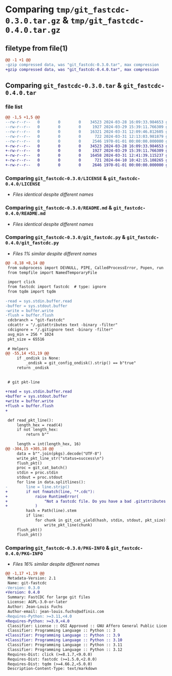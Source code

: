 # Comparing `tmp/git_fastcdc-0.3.0.tar.gz` & `tmp/git_fastcdc-0.4.0.tar.gz`

## filetype from file(1)

```diff
@@ -1 +1 @@
-gzip compressed data, was "git_fastcdc-0.3.0.tar", max compression
+gzip compressed data, was "git_fastcdc-0.4.0.tar", max compression
```

## Comparing `git_fastcdc-0.3.0.tar` & `git_fastcdc-0.4.0.tar`

### file list

```diff
@@ -1,5 +1,5 @@
--rw-r--r--   0        0        0    34523 2024-03-28 16:09:33.984653 git_fastcdc-0.3.0/LICENSE
--rw-r--r--   0        0        0     1927 2024-03-29 15:39:11.766309 git_fastcdc-0.3.0/README.md
--rw-r--r--   0        0        0    16321 2024-03-31 12:09:46.812605 git_fastcdc-0.3.0/git_fastcdc.py
--rw-r--r--   0        0        0      722 2024-03-31 12:13:03.981879 git_fastcdc-0.3.0/pyproject.toml
--rw-r--r--   0        0        0     2546 1970-01-01 00:00:00.000000 git_fastcdc-0.3.0/PKG-INFO
+-rw-r--r--   0        0        0    34523 2024-03-28 16:09:33.984653 git_fastcdc-0.4.0/LICENSE
+-rw-r--r--   0        0        0     1927 2024-03-29 15:39:11.766309 git_fastcdc-0.4.0/README.md
+-rw-r--r--   0        0        0    16458 2024-03-31 12:41:39.115237 git_fastcdc-0.4.0/git_fastcdc.py
+-rw-r--r--   0        0        0      721 2024-04-10 10:42:15.108265 git_fastcdc-0.4.0/pyproject.toml
+-rw-r--r--   0        0        0     2646 1970-01-01 00:00:00.000000 git_fastcdc-0.4.0/PKG-INFO
```

### Comparing `git_fastcdc-0.3.0/LICENSE` & `git_fastcdc-0.4.0/LICENSE`

 * *Files identical despite different names*

### Comparing `git_fastcdc-0.3.0/README.md` & `git_fastcdc-0.4.0/README.md`

 * *Files identical despite different names*

### Comparing `git_fastcdc-0.3.0/git_fastcdc.py` & `git_fastcdc-0.4.0/git_fastcdc.py`

 * *Files 1% similar despite different names*

```diff
@@ -8,18 +8,14 @@
 from subprocess import DEVNULL, PIPE, CalledProcessError, Popen, run
 from tempfile import NamedTemporaryFile
 
 import click
 from fastcdc import fastcdc  # type: ignore
 from tqdm import tqdm
 
-read = sys.stdin.buffer.read
-buffer = sys.stdout.buffer
-write = buffer.write
-flush = buffer.flush
 cdcbranch = "git-fastcdc"
 cdcattr = "/.gitattributes text -binary -filter"
 cdcignore = "/.gitignore text -binary -filter"
 avg_min = 256 * 1024
 pkt_size = 65516
 
 # Helpers
@@ -55,14 +51,19 @@
     if _ondisk is None:
         _ondisk = git_config_ondisk().strip() == b"true"
     return _ondisk
 
 
 # git pkt-line
 
+read = sys.stdin.buffer.read
+buffer = sys.stdout.buffer
+write = buffer.write
+flush = buffer.flush
+
 
 def read_pkt_line():
     length_hex = read(4)
     if not length_hex:
         return b""
 
     length = int(length_hex, 16)
@@ -304,15 +305,18 @@
     data = b"".join(pkgs).decode("UTF-8")
     write_pkt_line_str("status=success\n")
     flush_pkt()
     proc = git_cat_batch()
     stdin = proc.stdin
     stdout = proc.stdout
     for line in data.splitlines():
-        line = line.strip()
+        if not fnmatch(line, "*.cdc"):
+            raise RuntimeError(
+                "Not a fastcdc file. Do you have a bad .gitattributes config?"
+            )
         hash = Path(line).stem
         if line:
             for chunk in git_cat_yield(hash, stdin, stdout, pkt_size):
                 write_pkt_line(chunk)
     flush_pkt()
     flush_pkt()
```

### Comparing `git_fastcdc-0.3.0/PKG-INFO` & `git_fastcdc-0.4.0/PKG-INFO`

 * *Files 16% similar despite different names*

```diff
@@ -1,17 +1,19 @@
 Metadata-Version: 2.1
 Name: git-fastcdc
-Version: 0.3.0
+Version: 0.4.0
 Summary: FastCDC for large git files
 License: AGPL-3.0-or-later
 Author: Jean-Louis Fuchs
 Author-email: jean-louis.fuchs@adfinis.com
-Requires-Python: >=3.11,<4.0
+Requires-Python: >=3.9,<4.0
 Classifier: License :: OSI Approved :: GNU Affero General Public License v3 or later (AGPLv3+)
 Classifier: Programming Language :: Python :: 3
+Classifier: Programming Language :: Python :: 3.9
+Classifier: Programming Language :: Python :: 3.10
 Classifier: Programming Language :: Python :: 3.11
 Classifier: Programming Language :: Python :: 3.12
 Requires-Dist: click (>=8.1.7,<9.0.0)
 Requires-Dist: fastcdc (>=1.5.0,<2.0.0)
 Requires-Dist: tqdm (>=4.66.2,<5.0.0)
 Description-Content-Type: text/markdown
```


